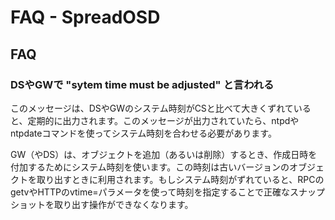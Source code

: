 FAQ - SpreadOSD
===============

## FAQ

### DSやGWで "sytem time must be adjusted" と言われる

このメッセージは、DSやGWのシステム時刻がCSと比べて大きくずれていると、定期的に出力されます。このメッセージが出力されていたら、ntpdやntpdateコマンドを使ってシステム時刻を合わせる必要があります。

GW（やDS）は、オブジェクトを追加（あるいは削除）するとき、作成日時を付加するためにシステム時刻を使います。この時刻は古いバージョンのオブジェクトを取り出すときに利用されます。もしシステム時刻がずれていると、RPCのgetvやHTTPのvtime=パラメータを使って時刻を指定することで正確なスナップショットを取り出す操作ができなくなります。

